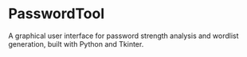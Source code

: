 # PasswordTool
A graphical user interface for password strength analysis and wordlist generation, built with Python and Tkinter.

